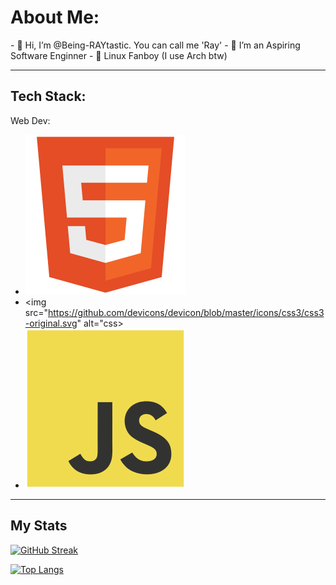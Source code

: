 <h1>About Me:</h1>
- 👋 Hi, I’m @Being-RAYtastic. You can call me 'Ray'
- 🔭 I’m an Aspiring Software Enginner
- 🐧 Linux Fanboy (I use Arch btw)

---
<h2>Tech Stack:</h2>

Web Dev:
- <img src="https://github.com/devicons/devicon/blob/master/icons/html5/html5-original.svg" alt="html">
- <img src="https://github.com/devicons/devicon/blob/master/icons/css3/css3-original.svg" alt="css>
- <img src="https://github.com/devicons/devicon/blob/master/icons/javascript/javascript-original.svg" alt="js">

---
<h2>My Stats</h2>

[![GitHub Streak](https://github-readme-streak-stats.herokuapp.com?user=Being-RAYtastic&theme=aura-dark&hide_border=true)](https://git.io/streak-stats)

[![Top Langs](https://github-readme-stats.vercel.app/api/top-langs/?username=Being-RAYtastic&layout=compact&theme=aura_dark&hide_border=true)](https://github.com/anuraghazra/github-readme-stats)




